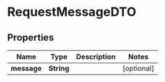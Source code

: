 

# RequestMessageDTO

## Properties

Name | Type | Description | Notes
------------ | ------------- | ------------- | -------------
**message** | **String** |  |  [optional]



